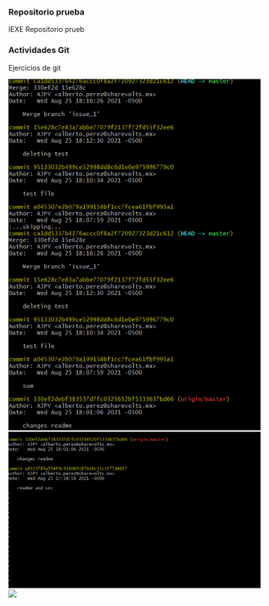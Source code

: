 ### Repositorio prueba

IEXE Repositorio prueb

### Actividades Git

Ejercicios de git

![](./src/Captura.PNG)
![](./src/Captura2.PNG)
![](https://github.com/ALBERTOGUER/test-git/network)